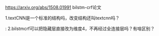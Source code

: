 https://arxiv.org/abs/1508.01991  bilstm-crf论文


1.textCNN是一个标准的结构吗，改变结构还叫textcnn吗？

:
2.bilstmcrf可以把隐藏层直接改为维度4，不再经过全连接层吗？有啥区别？
